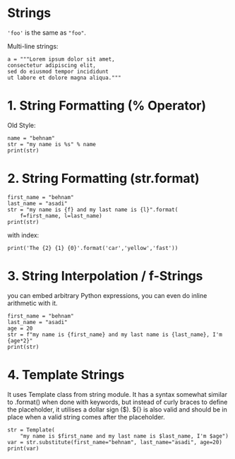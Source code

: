 # Strings
`'foo'` is the same as `"foo"`.


Multi-line strings: 
```
a = """Lorem ipsum dolor sit amet,
consectetur adipiscing elit,
sed do eiusmod tempor incididunt
ut labore et dolore magna aliqua."""
```

# 1. String Formatting (% Operator)
Old Style:

```
name = "behnam"
str = "my name is %s" % name
print(str)
```



# 2. String Formatting (str.format)
```
first_name = "behnam"
last_name = "asadi"
str = "my name is {f} and my last name is {l}".format(
    f=first_name, l=last_name)
print(str)
```
with index:


```
print('The {2} {1} {0}'.format('car','yellow','fast')) 
```


# 3. String Interpolation / f-Strings
you can embed arbitrary Python expressions, you can even do inline arithmetic with it.
```
first_name = "behnam"
last_name = "asadi"
age = 20
str = f"my name is {first_name} and my last name is {last_name}, I'm {age*2}"
print(str)
```

# 4. Template Strings 
It uses Template class from string module. It has a syntax somewhat similar to .format() when done with keywords, but instead of curly braces to define the placeholder, it utilises a dollar sign ($). ${} is also valid and should be in place when a valid string comes after the placeholder.
```
str = Template(
    "my name is $first_name and my last name is $last_name, I'm $age")
var = str.substitute(first_name="behnam", last_name="asadi", age=20)
print(var)
```

